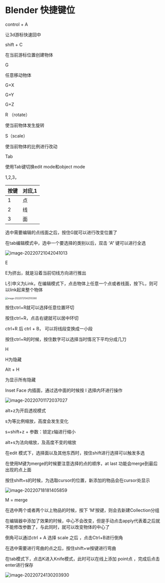 # Blender 快捷键位

control + A 



让3d游标快速回中

shift + C

在当前游标位置创建物体

G

任意移动物体

G+X

G+Y

G+Z



R （rotate）

使当前物体发生旋转

S（scale）

使当前物体的比例进行改动

Tab

使用Tab键切换edit mode和object mode

1,2,3，

| 按键 | 对应,1 |
| ---- | ------ |
| 1    | 点     |
| 2    | 线     |
| 3    | 面     |

选中需要编辑的点线面之后，按住G就可以进行改变位置了



在tab编辑模式中，选中一个要选择的类别以后，双击 ‘A“ 键可以进行全选

![image-20220721042041013](../images/image-20220721042041013.png)



E

E为挤出，就是沿着当前切线方向进行推出



L引申义为Link，在编辑模式下，点击物体上任意一个点或者线面，按下L，则可以link起来整个物体

<img src="../images/image-20220721042510380.png" alt="image-20220721042510380" style="zoom:50%;" />



按住ctrl+R就可以选择任意位置环切

按住ctrl+R，点击右键就可以居中环切

ctrl+R 后 ctrl + B， 可以将线段变换成一小段 

按住ctrl+R的时候，按住数字可以选择当时情况下平均分成几刀





H

H为隐藏



Alt + H

为显示所有隐藏



Inset Face 内插面，通过选中面的时候按 I 选择内环进行操作

![image-20220701172037027](../images/image-20220701172037027.png)



alt+z为开启透视模式



s为等比例缩放，高度会发生变化

s+shift+z + 参数：锁定z轴进行缩小



alt+s为法向缩放，及高度不变的缩放

在edit 模式下，选择面以及其他东西时，按住shift进行选择可以触发多选



在使用M键为merge的时候要注意选择的点的顺序，at last 功能会merge到最后出现的点上面





按住shift+s的时候，为选取cursor的位置，新添加的物品会在cursor处显示

![image-20220718181405859](../images/image-20220718181405859.png)



M = merge 

在选中两个或者两个以上物品的时候，按下 ’M‘按键，则会去新建Collection分组



在编辑器中添加了效果的时候，中心不会改变，但是手动点击apply代表着之后就不能修改参数了，与此同时，就可以改变物体的中心了



倒角可以通过ctrl + A 选择 scale 之后 ，点击Ctrl+B进行倒角



在选中需要进行弯曲的点之后，按住shift+w按键进行弯曲



在tab模式下，点击K进入Knife模式，此时可以在线上添加 point点 ，完成后点击enter进行保存

![image-20220724130203930](../images/image-20220724130203930.png)
